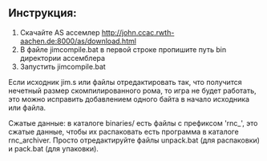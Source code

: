## Инструкция: 
1. Скачайте AS ассемлер http://john.ccac.rwth-aachen.de:8000/as/download.html 
2. В файле jimcompile.bat в первой строке пропишите путь bin директории ассемблера 
3. Запустить jimcompile.bat

Если исходник jim.s или файлы отредактировать так, что получится нечетный размер скомпилированного рома, то игра не будет работать, это можно исправить добавлением одного байта в начало исходника или файла.

Сжатые данные: в каталоге binaries/ есть файлы с префиксом 'rnc_', это сжатые данные, чтобы их распаковать есть программа в каталоге rnc_archiver. Просто отредактируйте файлы unpack.bat (для распаковки) и pack.bat (для упаковки).